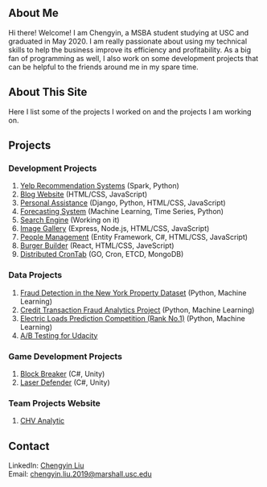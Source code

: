 <!-- Global site tag (gtag.js) - Google Analytics -->
<head>
<meta property='og:image' content='https://drive.google.com/file/d/1XuMcPQzmCyPDbRyV5QWW71odi8knzobc/view?usp=sharing'/>
<link rel="image_src" href="https://drive.google.com/file/d/1XuMcPQzmCyPDbRyV5QWW71odi8knzobc/view?usp=sharing">
</head>

## About Me

Hi there! Welcome! I am Chengyin, a MSBA student studying at USC and graduated in May 2020. I am really passionate about using my technical skills to help the business improve its efficiency and profitability. As a big fan of programming as well, I also work on some development projects that can be helpful to the friends around me in my spare time. 

## About This Site

Here I list some of the projects I worked on and the projects I am working on.

## Projects

### Development Projects
1. [Yelp Recommendation Systems](https://github.com/lynkeib/WebProjects/tree/master/Recommendation%20System) (Spark, Python)
2. [Blog Website](https://github.com/lynkeib/WebProjects/tree/master/MyBlog/blog) (HTML/CSS, JavaScript)
3. [Personal Assistance](https://github.com/lynkeib/WeChatProjects) (Django, Python, HTML/CSS, JavaScript)
4. [Forecasting System](https://github.com/lynkeib/WebProjects/tree/master/Forecasting%20System) (Machine Learning, Time Series, Python)
5. [Search Engine](https://github.com/lynkeib/SearchEngine) (Working on it)
6. [Image Gallery](https://github.com/lynkeib/WebProjects/tree/master/WebDevelopment/Projects/Gallery) (Express, Node.js, HTML/CSS, JavaScript)
7. [People Management](https://github.com/lynkeib/People-Management) (Entity Framework, C#, HTML/CSS, JavaScript)
8. [Burger Builder](https://github.com/lynkeib/WebProjects/tree/master/React/projects/burger-basics) (React, HTML/CSS, JaveScript)
9. [Distributed CronTab](https://github.com/lynkeib/WebProjects/tree/master/GO%20Project/gopath/src/github.com/chengyinliu/crontab) (GO, Cron, ETCD, MongoDB)

### Data Projects
1. [Fraud Detection in the New York Property Dataset](https://github.com/lynkeib/WebProjects/tree/master/NY%20Property) (Python, Machine Learning)
2. [Credit Transaction Fraud Analytics Project](https://github.com/lynkeib/WebProjects/tree/master/Credit%20Card%20Fraud%20Detection) (Python, Machine Learning)
3. [Electric Loads Prediction Competition (Rank No.1)](https://github.com/lynkeib/WebProjects/tree/master/Time%20Series%20Competition) (Python, Machine Learning)
4. [A/B Testing for Udacity](https://github.com/lynkeib/WebProjects/tree/master/AB%20Testing%20for%20Udacity%20Course)

### Game Development Projects
1. [Block Breaker](https://simmer.io/@lynkeytb/block-breaker) (C#, Unity)
2. [Laser Defender](https://simmer.io/@lynkeytb/laser-defender) (C#, Unity)

### Team Projects Website
1. [CHV Analytic](https://www.chvanalytics.com)

## Contact

LinkedIn: [Chengyin Liu](www.linkedin.com/in/chengyinliu458)  
Email: [chengyin.liu.2019@marshall.usc.edu](chengyin.liu.2019@marshall.usc.edu)


